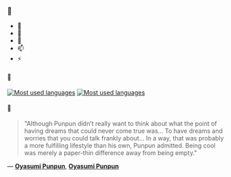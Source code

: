 ### 👋

- 🔭
- 🌱
- 💬
- 📫
- ⚡

#### 🧏

[![Most used languages](https://github-readme-stats-aynah.vercel.app/api/top-langs/?username=aynh&theme=solarized-dark&langs_count=6&layout=compact&hide_title=true)](https://github.com/anuraghazra/github-readme-stats#gh-dark-mode-only)
[![Most used languages](https://github-readme-stats-aynah.vercel.app/api/top-langs/?username=aynh&theme=solarized-light&langs_count=6&layout=compact&hide_title=true)](https://github.com/anuraghazra/github-readme-stats#gh-light-mode-only)

#### 💬

> "Although Punpun didn’t really want to think about what the point of having dreams that could never come true was… To have dreams and worries that you could talk frankly about… In a way, that was probably a more fulfilling lifestyle than his own, Punpun admitted. Being cool was merely a paper-thin difference away from being empty."

&mdash; [**Oyasumi Punpun**](https://myanimelist.net/character.php?q=Oyasumi%20Punpun&cat=character), [**Oyasumi Punpun**](https://myanimelist.net/search/all?q=Oyasumi%20Punpun&cat=all)
